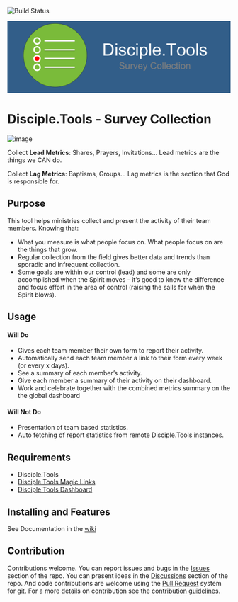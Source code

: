 ![Build Status](https://github.com/DiscipleTools/disciple-tools-survey-collection/actions/workflows/ci.yml/badge.svg?branch=master)




![Plugin Banner](https://github.com/DiscipleTools/disciple-tools-survey-collection/raw/master/documentation/banner.png)

# Disciple.Tools - Survey Collection

![image](https://user-images.githubusercontent.com/24901539/230605327-5de47a16-e1bb-45a5-bacf-c2e3195862cd.png)

Collect **Lead Metrics**: Shares, Prayers, Invitations...
Lead metrics are the things we CAN do.  

Collect **Lag Metrics**: Baptisms, Groups...
Lag metrics is the section that God is responsible for.

## Purpose

This tool helps ministries collect and present the activity of their team members. Knowing that:
- What you measure is what people focus on. What people focus on are the things that grow.
- Regular collection from the field gives better data and trends than sporadic and infrequent collection.
- Some goals are within our control (lead) and some are only accomplished when the Spirit moves - it’s good to know the difference and focus effort in the area of control (raising the sails for when the Spirit blows).

## Usage

#### Will Do

- Gives each team member their own form to report their activity.
- Automatically send each team member a link to their form every week (or every x days). 
- See a summary of each member’s activity.
- Give each member a summary of their activity on their dashboard.
- Work and celebrate together with the combined metrics summary on the the global dashboard 

#### Will Not Do

- Presentation of team based statistics.
- Auto fetching of report statistics from remote Disciple.Tools instances.

## Requirements

* Disciple.Tools
* [Disciple.Tools Magic Links](https://disciple.tools/plugins/magic-link-sender/) 
* [Disciple.Tools Dashboard](https://disciple.tools/plugins/dashboard/)

## Installing and Features

See Documentation in the [wiki](https://github.com/DiscipleTools/disciple-tools-survey-collection/wiki)

## Contribution

Contributions welcome. You can report issues and bugs in the
[Issues](https://github.com/DiscipleTools/disciple-tools-survey-collection/issues) section of the repo. You can present ideas
in the [Discussions](https://github.com/DiscipleTools/disciple-tools-survey-collection/discussions) section of the repo. And
code contributions are welcome using the [Pull Request](https://github.com/DiscipleTools/disciple-tools-survey-collection/pulls)
system for git. For a more details on contribution see the
[contribution guidelines](https://github.com/DiscipleTools/disciple-tools-survey-collection/blob/master/CONTRIBUTING.md).
